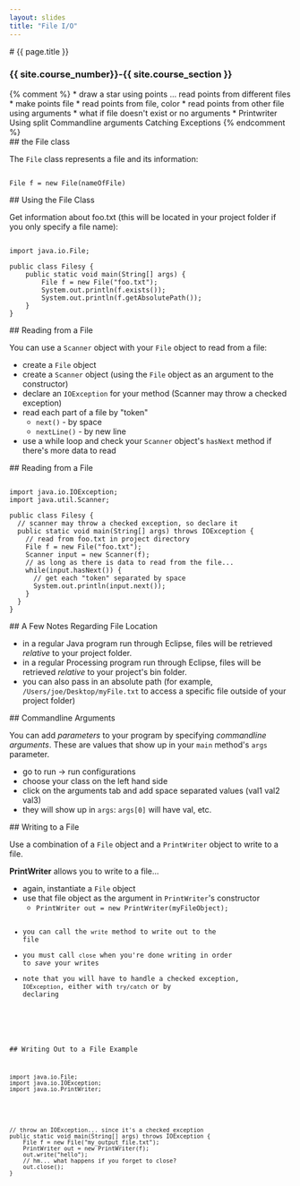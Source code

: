 ```yaml
---
layout: slides
title: "File I/O"
---
```


<section markdown="block" class="intro-slide">
# {{ page.title }}

### {{ site.course_number}}-{{ site.course_section }}

<p><small></small></p>
</section>
{% comment %}
* draw a star using points ... read points from different files
	* make points file
	* read points from file, color
	* read points from other file using arguments
	* what if file doesn't exist or no arguments
* 
Printwriter
Using split
Commandline arguments
Catching Exceptions
{% endcomment %}

<section markdown="block">
## the File class

The <code>File</code> class represents a file and its information:

<pre><code data-trim contenteditable>
File f = new File(nameOfFile)
</code></pre>


</section>

<section markdown="block">
## Using the File Class

Get information about foo.txt (this will be located in your project folder if you only specify a file name):

<pre><code data-trim contenteditable>
import java.io.File;

public class Filesy {
	public static void main(String[] args) {
		File f = new File("foo.txt");
		System.out.println(f.exists());
		System.out.println(f.getAbsolutePath());
	}
}
</code></pre>
</section>

<section markdown="block">
## Reading from a File

You can use a <code>Scanner</code> object with your <code>File</code> object to read from a file:

* create a <code>File</code> object
* create a <code>Scanner</code> object (using the <code>File</code> object as an argument to the constructor)
* declare an <code>IOException</code> for your method (Scanner may throw a checked exception)
* read each part of a file by "token"
	* <code>next()</code> - by space
	* <code>nextLine()</code> - by new line
* use a while loop and check your <code>Scanner</code> object's <code>hasNext</code> method if there's more data to read

</section>
<section markdown="block">
## Reading from a File

<pre><code data-trim contenteditable>
import java.io.IOException;
import java.util.Scanner;

public class Filesy {
  // scanner may throw a checked exception, so declare it
  public static void main(String[] args) throws IOException {
    // read from foo.txt in project directory
    File f = new File("foo.txt");
    Scanner input = new Scanner(f);
	// as long as there is data to read from the file...
    while(input.hasNext()) {
      // get each "token" separated by space
      System.out.println(input.next());
    }
  }
}
</code></pre>
</section>

<section markdown="block">
## A Few Notes Regarding File Location

* in a regular Java program run through Eclipse, files will be retrieved _relative_ to your project folder.
* in a regular Processing program run through Eclipse, files will be retrieved _relative_ to your project's bin folder.
* you can also pass in an absolute path (for example, <code>/Users/joe/Desktop/myFile.txt</code> to access a specific file outside of your project folder)

</section>

<section markdown="block">
## Commandline Arguments

You can add _parameters_ to your program by specifying _commandline arguments_. These are values that show up in your <code>main</code> method's <code>args</code> parameter.

* go to run &rarr; run configurations
* choose your class on the left hand side
* click on the arguments tab and add space separated values (val1 val2 val3)
* they will show up in <code>args</code>: <code>args[0]</code> will have val, etc.
</section>

<section markdown="block">
## Writing to a File

Use a combination of a <code>File</code> object and a <code>PrintWriter</code> object to write to a file.

__PrintWriter__ allows you to write to a file...

* again, instantiate a <code>File</code> object
* use that file object as the argument in <code>PrintWriter</code>'s  constructor
	* <code>PrintWriter out = new PrintWriter(myFileObject);
* you can call the <code>write</code> method to write out to the file
* you must call <code>close</code> when you're done writing in order to _save_ your writes
* note that you will have to handle a checked exception, <code>IOException</code>, either with <code>try/catch</code> or by declaring 

</section>

<section markdown="block">
## Writing Out to a File Example

<pre><code data-trim contenteditable>
import java.io.File;
import java.io.IOException;
import java.io.PrintWriter;
</code></pre>
<pre><code data-trim contenteditable>
// throw an IOException... since it's a checked exception
public static void main(String[] args) throws IOException {
    File f = new File("my_output_file.txt");
	PrintWriter out = new PrintWriter(f);
	out.write("hello");
	// hm... what happens if you forget to close?
    out.close();
}
</code></pre>
</section>

